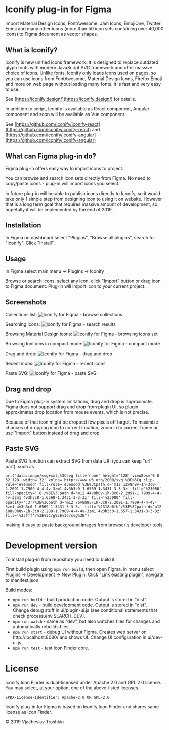 # Iconify plug-in for Figma

Import Material Design Icons, FontAwesome, Jam Icons, EmojiOne, Twitter Emoji and many other icons (more than 50 icon sets containing over 40,000 icons) to Figma document as vector shapes.


## What is Iconify?

Iconify is new unified icons framework. It is designed to replace outdated glyph fonts with modern JavaScript SVG framework
and offer massive choice of icons. Unlike fonts, Iconify only loads icons used on pages, so you can use icons from FontAwesome,
Material Design Icons, Firefox Emoji and more on web page without loading many fonts. It is fast and very easy to use.

See [https://iconify.design/](https://iconify.design/) for details.

In addition to script, Iconify is available as React component, Angular component and soon will be available as Vue component. 

See [https://github.com/iconify/iconify-react](https://github.com/iconify/iconify-react) and [https://github.com/iconify/iconify-angular](https://github.com/iconify/iconify-angular)


## What can Figma plug-in do?

Figma plug-in offers easy way to import icons to project.

You can browse and search icon sets directly from Figma. No need to copy/paste icons - plug-in will import icons you select.

In future plug-in will be able to publish icons directly to Iconify, so it would take only 1 simple step from designing icon to using it on website. However that is a long term goal that requires massive amount of development, so hopefully it will be implemented by the end of 2019.


## Installation

In Figma on dashboard select "Plugins", "Browse all plugins", search for "Iconify". Click "Install".


## Usage

In Figma select main menu -> Plugins -> Iconify

Browse or search icons, select any icon, click "Import" button or drag icon to Figma document. Plug-in will import icon to your current project.


## Screenshots

Collections list:
![Iconify for Figma - browse collections](https://iconify.github.io/iconify-figma/screenshots/collections.png)

Searching icons:
![Iconify for Figma - search results](https://iconify.github.io/iconify-figma/screenshots/search.png)

Browsing Material Design icons:
![Iconify for Figma - browsing icons set](https://iconify.github.io/iconify-figma/screenshots/collection.png)

Browsing IonIcons in compact mode:
![Iconify for Figma - compact mode](https://iconify.github.io/iconify-figma/screenshots/compact.png)

Drag and drop:
![Iconify for Figma - drag and drop](https://iconify.github.io/iconify-figma/screenshots/drag-drop.png)

Recent icons:
![Iconify for Figma - recent icons](https://iconify.github.io/iconify-figma/screenshots/recent.png)

Paste SVG:
![Iconify for Figma - paste SVG](https://iconify.github.io/iconify-figma/screenshots/paste.png)


## Drag and drop

Due to Figma plug-in system limitations, drag and drop is approximate.
Figma does not support drag and drop from plugin UI, so plugin approximates drop location from mouse events, which is not precise.

Because of that icon might be dropped few pixels off target. To maximize chances of dropping icon to correct location, zoom in to correct frame or use "Import" button instead of drag and drop.


## Paste SVG

Paste SVG function can extract SVG from data URI (you can keep "url" part), such as
```
url("data:image/svg+xml,%3Csvg fill='none' height='128' viewBox='0 0 32 128' width='32' xmlns='http://www.w3.org/2000/svg'%3E%3Cg clip-rule='evenodd' fill-rule='evenodd'%3E%3Cpath d='m12 12v8h8v-1h-3c0-2.2091-1.7909-4-4-4v-3zm1 4v3h3c0-1.6569-1.3431-3-3-3z' fill='%23000' fill-opacity='.8'/%3E%3Cpath d='m12 44v8h8v-1h-3c0-2.2091-1.7909-4-4-4v-3zm1 4v3h3c0-1.6569-1.3431-3-3-3z' fill='%23000' fill-opacity='.3'/%3E%3Cpath d='m12 76v8h8v-1h-3c0-2.2091-1.7909-4-4-4v-3zm1 4v3h3c0-1.6569-1.3431-3-3-3z' fill='%2318a0fb'/%3E%3Cpath d='m12 108v8h8v-1h-3c0-2.209-1.7909-4-4-4v-3zm1 4v3h3c0-1.657-1.3431-3-3-3z' fill='%23fff'/%3E%3C/g%3E%3C/svg%3E")
```
making it easy to paste background images from browser's developer tools.


# Development version

To install plug-in from repository you need to build it.

First build plugin using `npm run build`, then open Figma, in menu select Plugins -> Development -> New Plugin. Click "Link existing plugin", navigate to manifest.json

Build modes:
* `npm run build` - build production code. Output is stored in "dist".
* `npm run dev` - build development code. Output is stored in "dist". Change debug stuff in ui/plugin-ui.js (see conditional statements that check process.env.SEARCH_DEV).
* `npm run watch` - same as "dev", but also watches files for changes and automatically rebuilds files.
* `npm run start` - debug UI without Figma. Creates web server on http://localhost:8080/ and shows UI. Change UI configuration in ui/dev-ui.js
* `npm run test` - test Icon Finder core.


# License

Iconify Icon Finder is dual-licensed under Apache 2.0 and GPL 2.0 license. You may select, at your option, one of the above-listed licenses.

`SPDX-License-Identifier: Apache-2.0 OR GPL-2.0`

Iconify plug-in for Figma is based on Iconify Icon Finder and shares same license as Icon Finder.

© 2019 Vjacheslav Trushkin
